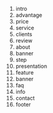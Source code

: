 
1. intro
2. advantage
3. price
4. service
5. clients
6. review
7. about
8. banner
9. step
10. presentation
11. feature
12. banner
13. faq
14. info
15. contact
16. footer